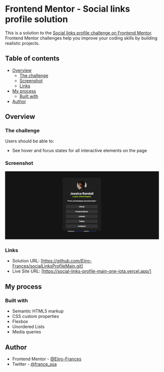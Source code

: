 # Frontend Mentor - Social links profile solution

This is a solution to the [Social links profile challenge on Frontend Mentor](https://www.frontendmentor.io/challenges/social-links-profile-UG32l9m6dQ). Frontend Mentor challenges help you improve your coding skills by building realistic projects.

## Table of contents

- [Overview](#overview)
  - [The challenge](#the-challenge)
  - [Screenshot](#screenshot)
  - [Links](#links)
- [My process](#my-process)
  - [Built with](#built-with)
- [Author](#author)

## Overview

### The challenge

Users should be able to:

- See hover and focus states for all interactive elements on the page

### Screenshot

![](./assets/images/image.png)

### Links

- Solution URL: [https://github.com/Ejiro-Frances/socialLinksProfileMain.git]
- Live Site URL: [https://social-links-profile-main-one-iota.vercel.app/]

## My process

### Built with

- Semantic HTML5 markup
- CSS custom properties
- Flexbox
- Unordered Lists
- Media queries

## Author

- Frontend Mentor - [@Ejiro-Frances](https://www.frontendmentor.io/profile/Ejiro-Frances)
- Twitter - [@france_ssa](https://www.twitter.com/france_ssa)
